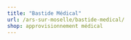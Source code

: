 ```yaml
---
title: "Bastide Médical"
url: /ars-sur-moselle/bastide-medical/
shop: approvisionnement médical
---
```

